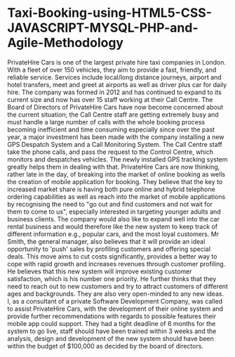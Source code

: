 # Taxi-Booking-using-HTML5-CSS-JAVASCRIPT-MYSQL-PHP-and-Agile-Methodology
PrivateHire Cars is one of the largest private hire taxi companies in London. With a fleet of over 150 vehicles, they aim to provide a fast, friendly, and reliable service. Services include local/long distance journeys, airport and hotel transfers, meet and greet at airports as well as driver plus car for daily hire.
The company was formed in 2012 and has continued to expand to its current size and now has over 15 staff working at their Call Centre. The Board of Directors of PrivateHire Cars have now become concerned about the current situation; the Call Centre staff are getting extremely busy and must handle a large number of calls with the whole booking process becoming inefficient and time consuming especially since over the past year, a major investment has been made with the company installing a new GPS Despatch System and a Call Monitoring System. The Call Centre staff take the phone calls, and pass the request to the Control Centre, which monitors and despatches vehicles. The newly installed GPS tracking system greatly helps them in dealing with that.
PrivateHire Cars are now thinking, rather late in the day, of breaking into the market of online booking as wells the creation of mobile application for booking. They believe that the key to increased market share is having both pure online and hybrid telephone ordering capabilities as well as reach into the market of mobile applications by recognising the need to "go out and find customers and not wait for them to come to us", especially interested in targeting younger adults and business clients.
The company would also like to expand well into the car rental business and would therefore like the new system to keep track of different information e.g., popular cars, and the most loyal customers. Mr Smith, the general manager, also believes that it will provide an ideal opportunity to 'push' sales by profiling customers and offering special deals. This move aims to cut costs significantly, provides a better way to cope with rapid growth and increases revenues through customer profiling. He believes that this new system will improve existing customer satisfaction, which is his number one priority. He further thinks that they need to reach out to new customers and try to attract customers of different ages and backgrounds. They are also very open-minded to any new ideas.
I, as a consultant of a private Software Development Company, was called to assist PrivateHire Cars, with the development of their online system and provide further recommendations with regards to possible features their mobile app could support. They had a tight deadline of 6 months for the system to go live, staff should have been trained within 3 weeks and the analysis, design and development of the new system should have been within the budget of $100,000 as decided by the board of directors.
